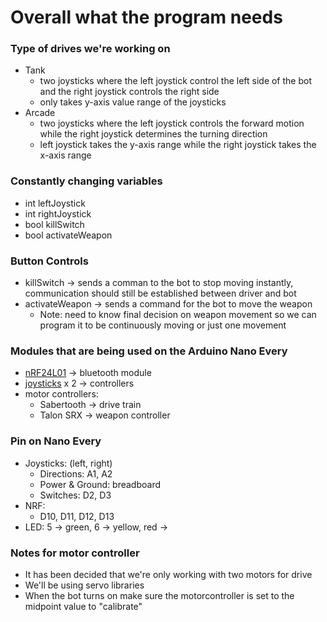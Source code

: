 # Overall what the program needs
### Type of drives we're working on
- Tank
  - two joysticks where the left joystick control the left side of the bot and the right joystick controls the right side
  - only takes y-axis value range of the joysticks 
- Arcade
  - two joysticks where the left joystick controls the forward motion while the right joystick determines the turning direction
  - left joystick takes the y-axis range while the right joystick takes the x-axis range 

### Constantly changing variables
- int leftJoystick
- int rightJoystick
- bool killSwitch
- bool activateWeapon

### Button Controls
- killSwitch -> sends a comman to the bot to stop moving instantly, communication should still be established between driver and bot
- activateWeapon -> sends a command for the bot to move the weapon
  -  Note: need to know final decision on weapon movement so we can program it to be continuously moving or just one movement

### Modules that are being used on the Arduino Nano Every 
- <a href="https://howtomechatronics.com/tutorials/arduino/arduino-wireless-communication-nrf24l01-tutorial/">nRF24L01</a> -> bluetooth module
- <a href="https://arduinogetstarted.com/tutorials/arduino-joystick">joysticks</a> x 2 -> controllers
- motor controllers: 
  - Sabertooth -> drive train
  - Talon SRX -> weapon controller

### Pin on Nano Every
- Joysticks: (left, right)
  - Directions: A1, A2
  - Power & Ground: breadboard
  - Switches: D2, D3
- NRF:
  -    D10, D11, D12, D13
- LED: 5 -> green, 6 -> yellow, red ->
  
### Notes for motor controller
- It has been decided that we're only working with two motors for drive
- We'll be using servo libraries
- When the bot turns on make sure the motorcontroller is set to the midpoint value to "calibrate"
